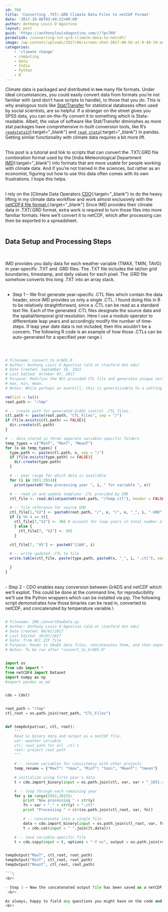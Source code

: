 ```yaml
---
id: 760
title: 'Converting .TXT/.GRD Climate Data Files to netCDF Format'
date: '2017-10-08T03:49:22+00:00'
author: Anthony Louis D'Agostino
layout: post
guid: 'https://anthonylouisdagostino.com///?p=760'
permalink: /converting-txt-grd-climate-data-to-netcdf/
image: /wp-content/uploads/2017/06/screen-shot-2017-06-02-at-9-48-19-am.png
categories:
    - 'climate change'
    - computing
    - data
    - India
    - Python
    - R
---
```


Climate data is packaged and distributed in <del>too</del> many file formats. Under ideal circumstances, you could easily convert data from formats you’re not familiar with (and don’t have scripts to handle), to those that you do. This is why analogous tools like [Stat/Transfer](http://www.stattransfer.com/) for statistical databases often used by social scientists, are so helpful. If a stranger on the street gives you SPSS data, you can on-the-fly convert it to something which is Stata-readable. Albeit, the value of software like Stat/Transfer diminishes as more stat packages have comprehensive in-built conversion tools, like R’s [`readstata13`](https://cran.r-project.org/web/packages/readstata13/README.html){:target="_blank"} and [`read stata`](http://pandas.pydata.org/pandas-docs/version/0.20/generated/pandas.read_stata.html){:target="_blank"} in pandas. Getting similar functionality with climate data requires a bit more lift.\
<br>


This post is a tutorial and link to scripts that can convert the .TXT/.GRD file combination format used by the [India Meteorological Department [IMD](http://www.imd.gov.in/){:target="_blank"} into formats that are more usable for people working with climate data. And if you’re not trained in the sciences, but rather as an economist, figuring out how to use this data often comes with its own frustrations. I hope this helps.\
<br>

I rely on the [Climate Data Operators [CDO](https://code.mpimet.mpg.de/projects/cdo){:target="_blank"} to do the heavy lifting in my climate data workflow and work almost exclusively with the [netCDF4 file format.](https://www.unidata.ucar.edu/software/netcdf/){:target="_blank"} Since IMD provides their climate data in .TXT/.GRD format, extra work is required to turn those files into more familiar formats. Here we’ll convert it to netCDF, which after processing can then be exported to a spreadsheet.\
<br>

## Data Setup and Processing Steps
<br>

IMD provides you daily data for each weather variable (TMAX, TMIN, TAVG) in year-specific .TXT and .GRD files. The .TXT file includes the lat/lon grid boundaries, timestamp, and daily values for each pixel. The .GRD file somehow converts this long .TXT into an array stack.\
<br>

- Step 1 – We first generate year-specific .CTL files which contain the data header, since IMD provides us only a single .CTL. I found doing this in R to be relatively straightforward, since a .CTL can be read as a standard text file. Each of the generated .CTL files designate the source data and the spatial/temporal grid resolution. Here I use a modulo operator to differentiate leap years and accordingly modify the number of time-steps. If leap year date data is not included, then this wouldn’t be a concern. The following R code is an example of how those .CTLs can be auto-generated for a specified year range.\
<br>

```r

# Filename: convert_to_GrADS.R
# Author: Anthony Louis D'Agostino (ald at stanford dot edu)
# Date Created: September 16, 2015
# Last Edited: October 07, 2017
# Purpose: Modifies the NCC-provided CTL file and generates unique versions for each year of data, each type of temperature
# max, min, mean.
# Notes: While perhaps an overkill, this is generalizable to a setting where grids are file-specific.

rm(list = ls())
root.path <- "/tmp"

# -- create path for generated GrADS control .CTL files.
ctl.path <- paste(root.path, "CTL_Files", sep = "/")
if (file.exists(ctl.path) == FALSE){
  dir.create(ctl.path)
}

# -- data stored in three separate variable-specific folders
temp_types = c("MinT", "MaxT", "MeanT")
for (x in temp_types) {
  type.path <- paste(ctl.path, x, sep = "/")
  if (file.exists(type.path) == FALSE){
    dir.create(type.path)
  }

  # -- year range for which data is available
  for (i in 1951:2014){
    print(paste0("Now processing year ", i, " for variable ", x))

  # -- read in and update template .CTL provided by IMD
  ctl_file <- read.delim(paste0(root.path, "/Temp.ctl"), header = FALSE, sep = " ", stringsAsFactors = FALSE)

  # -- file reference for source GRD
  ctl_file[1,"V2"] <- paste0(root.path, "/", x, "/", x, "_", i, ".GRD")
  if (i %% 4 == 0){
    ctl_file[7,"V2"] <- 366 # account for leap years in total number of timesteps
    } else {
      ctl_file[7, "V2"] <- 365
    }

  ctl_file[7, "V5"] <- paste0("1JAN", i)

  # -- write updated .CTL to file
  write.table(ctl_file, paste(type.path, paste0(x, "_", i, ".ctl"), sep = "/"), quote = FALSE, col.names = FALSE, na = "", row.names = FALSE)

  }
}

```
<br>
- Step 2 - CDO enables easy conversion between GrADS and netCDF which we'll exploit. This could be done at the command line, for reproducibility we'll use the Python wrappers which can be installed via pip. The following script demonstrates how those binaries can be read in, converted to netCDF, and concatenated by temperature variable.\
<br>

```python

# Filename: IMD_convertRawData.py
# Author: Anthony Louis D'Agostino (ald at stanford dot edu)
# Date Created: 06/01/2017
# Last Edited: 10/07/2017
# Data: from NCC ZIP file   
# Purpose: Reads in GRaDS data files, concatenates them, and then exports netCDF versions  
# Notes: To be run after "convert_to_GrADS.R"


import os
from cdo import *
from netCDF4 import Dataset
import numpy as np
#import pandas as pd


cdo = Cdo()


root_path = "/tmp"
ctl_root = os.path.join(root_path, "CTL_Files")


def tempOutput(var, ctl, root):
	"""
	Read in binary data and output as a netCDF file.
	var: weather variable   
	ctl: root path for all .ctl's
	root: project root path
	"""

	# -- rename variables for consistency with other projects
	temp_rename = {"MaxT": "tmax", "MinT": "tmin", "MeanT": "tmean"}

	# initialize using first year's data
	t = cdo.import_binary(input = os.path.join(ctl, var, var + "_1951.ctl"))

	# -- loop through each remaining year
	for y in range(1952,2015):
		print "Now processing " + str(y)
		fn = var + "_" + str(y) + ".ctl"
		print "Processing " + str(os.path.join(ctl_root, var, fn))

		# -- concatenate into a single file
		data = cdo.import_binary(input = os.path.join(ctl_root, var, fn))
		t = cdo.cat(input = " ".join([t,data]))

	# -- save variable-specific file
	t = cdo.copy(input = t, options = "-f nc", output = os.path.join(root, temp_rename[var] + "Proc.nc"))


tempOutput("MaxT", ctl_root, root_path)
tempOutput("MinT", ctl_root, root_path)
tempOutput("MeanT", ctl_root, root_path)

```\
<br>

- Step 3 – Now the concatenated output file has been saved as a netCDF, which means you can perform all the standard CDO operators on it. You can also simply read your files in R, and run functions like spatial averaging with a minimum of code, as in [this example](https://gis.stackexchange.com/questions/213493/area-weighted-average-raster-values-within-each-spatialpolygonsdataframe-polygon){:target="_blank"}.\
 <br>

As always, happy to field any questions you might have on the code and workflow!\
<br>
